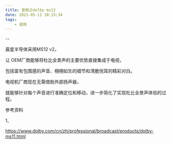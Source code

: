 ```yaml
---
title: 音频之dolby ms12
date: 2021-05-11 10:15:34
tags:
	- 音频
---
```


--

晨星半导体采用MS12 v2，

让 OEM厂商能够将杜比全景声的主要优势直接集成于电视，

包括富有包围感的声音、栩栩如生的细节和清脆悦耳的精彩对白。

电视机厂商现在无需借助外部扬声器，

就能够针对每个声音进行准确定位和移动，进一步简化了实现杜比全景声体验的过程。





参考资料

1、

https://www.dolby.com/cn/zh/professional/broadcast/products/dolby-ms11.html